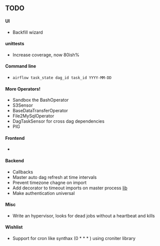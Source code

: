TODO
-----
#### UI
* Backfill wizard

#### unittests
* Increase coverage, now 80ish%

#### Command line
* `airflow task_state dag_id task_id YYYY-MM-DD`

#### More Operators!
* Sandbox the BashOperator
* S3Sensor
* BaseDataTransferOperator
* File2MySqlOperator
* DagTaskSensor for cross dag dependencies
* PIG

#### Frontend
*

#### Backend
* Callbacks
* Master auto dag refresh at time intervals
* Prevent timezone chagne on import
* Add decorator to timeout imports on master process [lib](https://github.com/pnpnpn/timeout-decorator)
* Make authentication universal

#### Misc
* Write an hypervisor, looks for dead jobs without a heartbeat and kills

#### Wishlist
* Support for cron like synthax (0 * * * ) using croniter library
